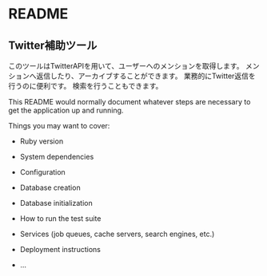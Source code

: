 # README

## Twitter補助ツール

このツールはTwitterAPIを用いて、ユーザーへのメンションを取得します。
メンションへ返信したり、アーカイブすることができます。
業務的にTwitter返信を行うのに便利です。
検索を行うこともできます。



This README would normally document whatever steps are necessary to get the
application up and running.

Things you may want to cover:

* Ruby version

* System dependencies

* Configuration

* Database creation

* Database initialization

* How to run the test suite

* Services (job queues, cache servers, search engines, etc.)

* Deployment instructions

* ...
